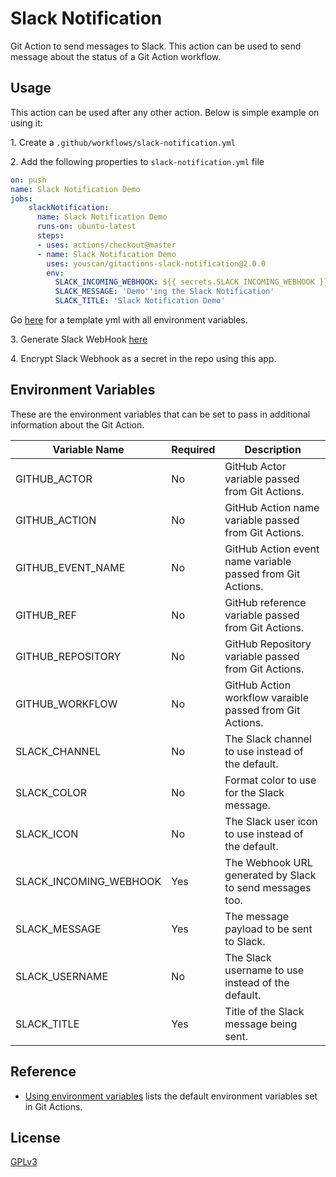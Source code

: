 # Slack Notification

Git Action to send messages to Slack. This action can be used to send message about the status of a Git Action workflow. 

## Usage 

This action can be used after any other action. Below is simple example on using it:

1\. Create a `.github/workflows/slack-notification.yml`

2\. Add the following properties to `slack-notification.yml` file

```yaml
on: push
name: Slack Notification Demo
jobs:
    slackNotification:
      name: Slack Notification Demo
      runs-on: ubuntu-latest
      steps:
      - uses: actions/checkout@master
      - name: Slack Notification Demo
        uses: youscan/gitactions-slack-notification@2.0.0
        env:
          SLACK_INCOMING_WEBHOOK: ${{ secrets.SLACK_INCOMING_WEBHOOK }}
          SLACK_MESSAGE: 'Demo''ing the Slack Notification'
          SLACK_TITLE: 'Slack Notification Demo'
```

Go [here](deployment/git-actions/template_slack_notification.yml) for a template yml with all environment variables.

3\. Generate Slack WebHook [here](https://entelexeia.slack.com/apps/A0F7XDUAZ-incoming-webhooks?next_id=0)

4\. Encrypt Slack Webhook as a secret in the repo using this app. 



## Environment Variables
These are the environment variables that can be set to pass in additional information about the Git Action.

| Variable Name          | Required | Description                                                |
| ---------------------- | -------- | ---------------------------------------------------------- |
| GITHUB_ACTOR           | No       | GitHub Actor variable passed from Git Actions.             |
| GITHUB_ACTION          | No       | GitHub Action name variable passed from Git Actions.       |
| GITHUB_EVENT_NAME      | No       | GitHub Action event name variable passed from Git Actions. |
| GITHUB_REF             | No       | GitHub reference variable passed from Git Actions.         |
| GITHUB_REPOSITORY      | No       | GitHub Repository variable passed from Git Actions.        |
| GITHUB_WORKFLOW        | No       | GitHub Action workflow varaible passed from Git Actions.   |
| SLACK_CHANNEL          | No       | The Slack channel to use instead of the default.           |
| SLACK_COLOR            | No       | Format color to use for the Slack message.                 |
| SLACK_ICON             | No       | The Slack user icon to use instead of the default.         |
| SLACK_INCOMING_WEBHOOK | Yes      | The Webhook URL generated by Slack to send messages too.   |
| SLACK_MESSAGE          | Yes      | The message payload to be sent to Slack.                   |
| SLACK_USERNAME         | No       | The Slack username to use instead of the default.          |
| SLACK_TITLE            | Yes      | Title of the Slack message being sent.                     |


## Reference
* [Using environment variables](https://help.github.com/en/actions/automating-your-workflow-with-github-actions/using-environment-variables) lists the default environment variables set in Git Actions.

## License
[GPLv3](LICENSE)
